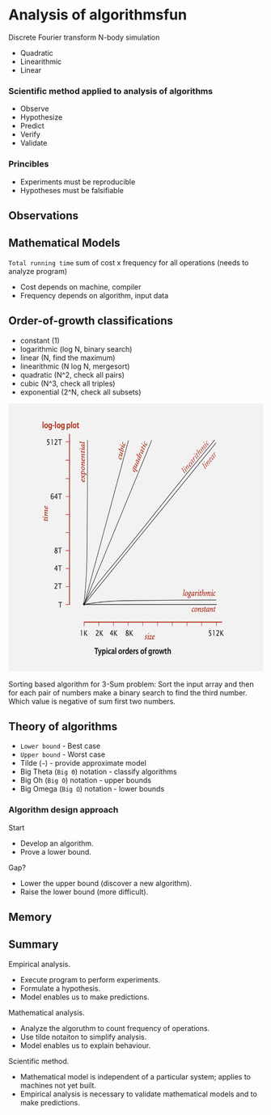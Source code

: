 # Analysis of algorithmsfun
Discrete Fourier transform
N-body simulation

* Quadratic
* Linearithmic
* Linear

### Scientific method applied to analysis of algorithms
* Observe
* Hypothesize
* Predict
* Verify
* Validate

### Princibles
* Experiments must be reproducible
* Hypotheses must be falsifiable

## Observations
## Mathematical Models
`Total running time` sum of cost x frequency for all operations (needs to analyze program)
* Cost depends on machine, compiler
* Frequency depends on algorithm, input data

## Order-of-growth classifications
* constant (1)
* logarithmic (log N, binary search)
* linear (N, find the maximum)
* linearithmic (N log N, mergesort)
* quadratic (N^2, check all pairs)
* cubic (N^3, check all triples)
* exponential (2^N, check all subsets)

<img src="./img/order-of-growth-classifications.png" width="617" height=530>

Sorting based algorithm for 3-Sum problem:
Sort the input array and then for each pair of numbers make a binary search to find the third number. Which value is negative of sum first two numbers.

## Theory of algorithms
* `Lower bound` - Best case
* `Upper bound` - Worst case
* Tilde (`~`) - provide approximate model
* Big Theta (`Big Θ`) notation - classify algorithms
* Big Oh (`Big O`) notation - upper bounds
* Big Omega (`Big Ω`) notation - lower bounds

### Algorithm design approach
Start
* Develop an algorithm.
* Prove a lower bound.

Gap?
* Lower the upper bound (discover a new algorithm).
* Raise the lower bound (more difficult).

## Memory
## Summary
Empirical analysis.
* Execute program to perform experiments.
* Formulate a hypothesis.
* Model enables us to make predictions.

Mathematical analysis.
* Analyze the algoruthm to count frequency of operations.
* Use tilde notaiton to simplify analysis.
* Model enables us to explain behaviour.

Scientific method.
* Mathematical model is independent of a particular system; applies to machines not yet built.
* Empirical analysis is necessary to validate mathematical models and to make predictions.